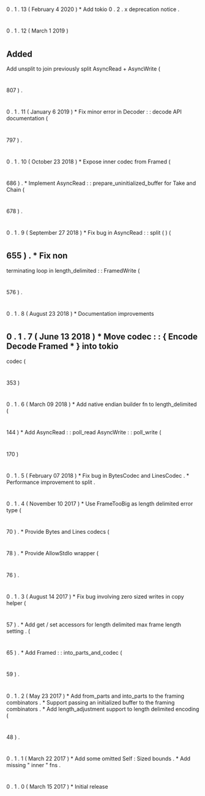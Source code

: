 #
0
.
1
.
13
(
February
4
2020
)
*
Add
tokio
0
.
2
.
x
deprecation
notice
.
#
0
.
1
.
12
(
March
1
2019
)
#
#
#
Added
-
Add
unsplit
to
join
previously
split
AsyncRead
+
AsyncWrite
(
#
807
)
.
#
0
.
1
.
11
(
January
6
2019
)
*
Fix
minor
error
in
Decoder
:
:
decode
API
documentation
(
#
797
)
.
#
0
.
1
.
10
(
October
23
2018
)
*
Expose
inner
codec
from
Framed
(
#
686
)
.
*
Implement
AsyncRead
:
:
prepare_uninitialized_buffer
for
Take
and
Chain
(
#
678
)
.
#
0
.
1
.
9
(
September
27
2018
)
*
Fix
bug
in
AsyncRead
:
:
split
(
)
(
#
655
)
.
*
Fix
non
-
terminating
loop
in
length_delimited
:
:
FramedWrite
(
#
576
)
.
#
0
.
1
.
8
(
August
23
2018
)
*
Documentation
improvements
#
0
.
1
.
7
(
June
13
2018
)
*
Move
codec
:
:
{
Encode
Decode
Framed
*
}
into
tokio
-
codec
(
#
353
)
#
0
.
1
.
6
(
March
09
2018
)
*
Add
native
endian
builder
fn
to
length_delimited
(
#
144
)
*
Add
AsyncRead
:
:
poll_read
AsyncWrite
:
:
poll_write
(
#
170
)
#
0
.
1
.
5
(
February
07
2018
)
*
Fix
bug
in
BytesCodec
and
LinesCodec
.
*
Performance
improvement
to
split
.
#
0
.
1
.
4
(
November
10
2017
)
*
Use
FrameTooBig
as
length
delimited
error
type
(
#
70
)
.
*
Provide
Bytes
and
Lines
codecs
(
#
78
)
.
*
Provide
AllowStdIo
wrapper
(
#
76
)
.
#
0
.
1
.
3
(
August
14
2017
)
*
Fix
bug
involving
zero
sized
writes
in
copy
helper
(
#
57
)
.
*
Add
get
/
set
accessors
for
length
delimited
max
frame
length
setting
.
(
#
65
)
.
*
Add
Framed
:
:
into_parts_and_codec
(
#
59
)
.
#
0
.
1
.
2
(
May
23
2017
)
*
Add
from_parts
and
into_parts
to
the
framing
combinators
.
*
Support
passing
an
initialized
buffer
to
the
framing
combinators
.
*
Add
length_adjustment
support
to
length
delimited
encoding
(
#
48
)
.
#
0
.
1
.
1
(
March
22
2017
)
*
Add
some
omitted
Self
:
Sized
bounds
.
*
Add
missing
"
inner
"
fns
.
#
0
.
1
.
0
(
March
15
2017
)
*
Initial
release
